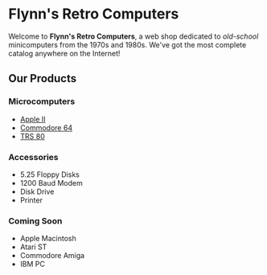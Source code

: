 <!DOCTYPE html>
<html>

<head>
	<metacharset="utf-8">
	<title>Flynn's Retro Computers</title>
</head>

<body>
<h1>Flynn's Retro Computers</h1>

<p>Welcome to <strong>Flynn's Retro Computers</strong>, a web shop dedicated to <em>old-school</em> minicomputers from the 1970s and 1980s. We've got the most complete catalog anywhere on the Internet!</p>


<h2>Our Products</h2>

<h3>Microcomputers</h3>
<ul>
	<li><a href="apple-ii.md" > Apple II</a></li>
	<li><a href="commodore-64.md" > Commodore 64</a></li>
	<li><a href="trs-80.md" > TRS 80</a></li>
</ul>

<h3>Accessories</h3>
<ul>
	<li>5.25 Floppy Disks</li>
	<li>1200 Baud Modem</li>
	<li>Disk Drive</li>
	<li>Printer</li>
</ul>
<h3>Coming Soon</h3>
<ul>
	<li>Apple Macintosh</li>
	<li>Atari ST</li>
	<li>Commodore Amiga</li>
	<li>IBM PC</li>
</body>

</html>
